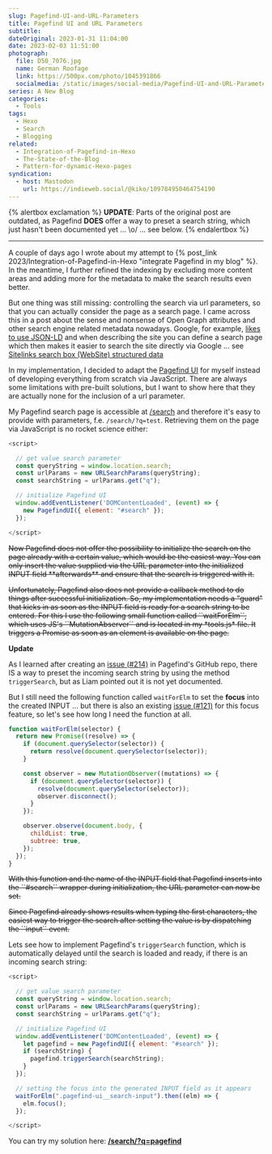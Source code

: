 ```yaml
---
slug: Pagefind-UI-and-URL-Parameters
title: Pagefind UI and URL Parameters
subtitle: 
dateOriginal: 2023-01-31 11:04:00
date: 2023-02-03 11:51:00
photograph:
  file: D50_7076.jpg
  name: German Roofage
  link: https://500px.com/photo/1045391866
  socialmedia: /static/images/social-media/Pagefind-UI-and-URL-Parameters.png
series: A New Blog
categories:
  - Tools
tags:
  - Hexo
  - Search
  - Blogging
related:
  - Integration-of-Pagefind-in-Hexo
  - The-State-of-the-Blog
  - Pattern-for-dynamic-Hexo-pages
syndication:
  - host: Mastodon
    url: https://indieweb.social/@kiko/109784950464754190
---
```


{% alertbox exclamation %}
**UPDATE**: Parts of the original post are outdated, as Pagefind **DOES** offer a way to preset a search string, which just hasn't been documented yet ... \o/ ... see below.
{% endalertbox %}

---

A couple of days ago I wrote about my attempt to {% post_link 2023/Integration-of-Pagefind-in-Hexo "integrate Pagefind in my blog" %}. In the meantime, I further refined the indexing by excluding more content areas and adding more for the metadata to make the search results even better.

But one thing was still missing: controlling the search via url parameters, so that you can actually consider the page as a search page. I came across this in a post about the sense and nonsense of Open Graph attributes and other search engine related metadata nowadays. Google, for example, [likes to use JSON-LD](https://developers.google.com/search/docs/appearance/structured-data/intro-structured-data) and when describing the site you can define a search page which then makes it easier to search the site directly via Google ... see [Sitelinks search box (WebSite) structured data](https://developers.google.com/search/docs/appearance/structured-data/sitelinks-searchbox)

In my implementation, I decided to adapt the [Pagefind UI](https://pagefind.app/docs/ui/) for myself instead of developing everything from scratch via JavaScript. There are always some limitations with pre-built solutions, but I want to show here that they are actually none for the inclusion of a url parameter.

<!-- more -->

My Pagefind search page is accessible at [/search](/search) and therefore it's easy to provide with parameters, f.e. ``/search/?q=test``. Retrieving them on the page via JavaScript is no rocket science either:

```js Search Page
<script>

  // get value search parameter
  const queryString = window.location.search;
  const urlParams = new URLSearchParams(queryString);
  const searchString = urlParams.get("q");

  // initialize Pagefind UI
  window.addEventListener('DOMContentLoaded', (event) => {
    new PagefindUI({ element: "#search" });
  });

</script>
```

<p style="text-decoration: line-through;">
Now Pagefind does not offer the possibility to initialize the search on the page already with a certain value, which would be the easiest way. You can only insert the value supplied via the URL parameter into the initialized INPUT field **afterwards** and ensure that the search is triggered with it.
</p>

<p style="text-decoration: line-through;">
Unfortunately, Pagefind also does not provide a callback method to do things after successful initialization. So, my implementation needs a "guard" that kicks in as soon as the INPUT field is ready for a search string to be entered. For this I use the following small function called ``waitForElm``, which uses JS's ``MutationAbserver`` and is located in my *tools.js* file. It triggers a Promise as soon as an element is available on the page.
</p>

**Update**

As I learned after creating an [issue (#214)](https://github.com/CloudCannon/pagefind/issues/214) in Pagefind's GitHub repo, there IS a way to preset the incoming search string by using the method ``triggerSearch``, but as Liam pointed out it is not yet documented.

But I still need the following function called ``waitForElm`` to set the **focus** into the created INPUT ... but there is also an existing [issue (#121)](https://github.com/CloudCannon/pagefind/issues/121) for this focus feature, so let's see how long I need the function at all.

```js tools.js
function waitForElm(selector) {
  return new Promise((resolve) => {
    if (document.querySelector(selector)) {
      return resolve(document.querySelector(selector));
    }

    const observer = new MutationObserver((mutations) => {
      if (document.querySelector(selector)) {
        resolve(document.querySelector(selector));
        observer.disconnect();
      }
    });

    observer.observe(document.body, {
      childList: true,
      subtree: true,
    });
  });
}
```

<p style="text-decoration: line-through;">
With this function and the name of the INPUT field that Pagefind inserts into the ``#search`` wrapper during initialization, the URL parameter can now be set.
</p>
<p style="text-decoration: line-through;">
Since Pagefind already shows results when typing the first characters, the easiest way to trigger the search after setting the value is by dispatching the ``input`` event.
</p>

Lets see how to implement Pagefind's ``triggerSearch`` function, which is automatically delayed until the search is loaded and ready, if there is an incoming search string:

```js Search Page
<script>

  // get value search parameter
  const queryString = window.location.search;
  const urlParams = new URLSearchParams(queryString);
  const searchString = urlParams.get("q");

  // initialize Pagefind UI
  window.addEventListener('DOMContentLoaded', (event) => {
    let pagefind = new PagefindUI({ element: "#search" });
    if (searchString) { 
      pagefind.triggerSearch(searchString);
    }
  });

  // setting the focus into the generated INPUT field as it appears
  waitForElm(".pagefind-ui__search-input").then((elm) => {
    elm.focus();
  });  

</script>
```

You can try my solution here: **[/search/?q=pagefind](/search/?q=pagefind)**
